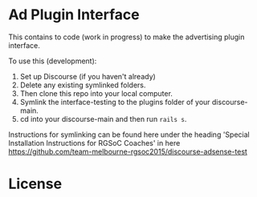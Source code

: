 # Ad Plugin Interface

This contains to code (work in progress) to make the advertising plugin interface.

To use this (development):

1. Set up Discourse (if you haven't already)
2. Delete any existing symlinked folders.
3. Then clone this repo into your local computer.
4. Symlink the interface-testing to the plugins folder of your discourse-main.
5. cd into your discourse-main and then run ```rails s```.

Instructions for symlinking can be found here under the heading 'Special Installation Instructions for RGSoC Coaches' in here https://github.com/team-melbourne-rgsoc2015/discourse-adsense-test

# License



